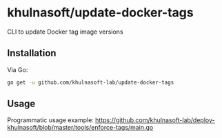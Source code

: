 # khulnasoft/update-docker-tags

CLI to update Docker tag image versions

## Installation

Via Go:

```sh
go get -u github.com/khulnasoft-lab/update-docker-tags
```

## Usage

Programmatic usage example: https://github.com/khulnasoft-lab/deploy-khulnasoft/blob/master/tools/enforce-tags/main.go
